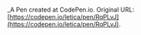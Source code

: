 # 
 _A Pen created at CodePen.io. Original URL: [https://codepen.io/letica/pen/RqPLvJ](https://codepen.io/letica/pen/RqPLvJ).

 
